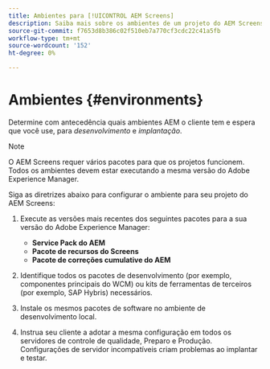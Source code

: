 ```yaml
---
title: Ambientes para [!UICONTROL AEM Screens]
description: Saiba mais sobre os ambientes de um projeto do AEM Screens.
source-git-commit: f7653d8b386c02f510eb7a770cf3cdc22c41a5fb
workflow-type: tm+mt
source-wordcount: '152'
ht-degree: 0%

---
```



# Ambientes {#environments}

Determine com antecedência quais ambientes AEM o cliente tem e espera que você use, para *desenvolvimento* e *implantação*.

>[!NOTE]
>
>O AEM Screens requer vários pacotes para que os projetos funcionem. Todos os ambientes devem estar executando a mesma versão do Adobe Experience Manager.

Siga as diretrizes abaixo para configurar o ambiente para seu projeto do AEM Screens:

1. Execute as versões mais recentes dos seguintes pacotes para a sua versão do Adobe Experience Manager:

   * **Service Pack do AEM**
   * **Pacote de recursos do Screens**
   * **Pacote de correções cumulative do AEM**

1. Identifique todos os pacotes de desenvolvimento (por exemplo, componentes principais do WCM) ou kits de ferramentas de terceiros (por exemplo, SAP Hybris) necessários.

1. Instale os mesmos pacotes de software no ambiente de desenvolvimento local.

1. Instrua seu cliente a adotar a mesma configuração em todos os servidores de controle de qualidade, Preparo e Produção. Configurações de servidor incompatíveis criam problemas ao implantar e testar.
